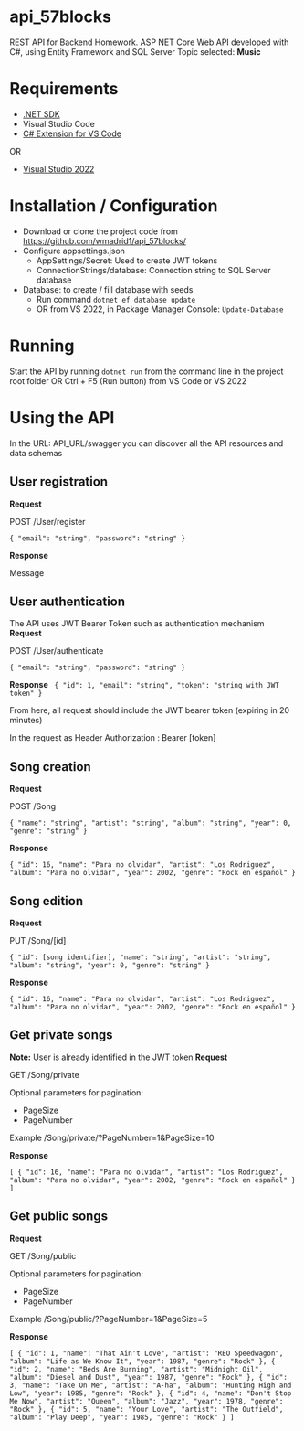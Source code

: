 # api_57blocks

REST API for Backend Homework. ASP NET Core Web API developed with C#, using Entity Framework and SQL Server
Topic selected: **Music**

# Requirements
- [.NET SDK](https://dotnet.microsoft.com/en-us/download)  
- Visual Studio Code
- [C# Extension for VS Code](https://marketplace.visualstudio.com/items?itemName=ms-dotnettools.csharp)

OR
- [Visual Studio 2022](https://visualstudio.microsoft.com/vs/)

# Installation / Configuration
- Download or clone the project code from https://github.com/wmadrid1/api_57blocks/
- Configure appsettings.json
  - AppSettings/Secret: Used to create JWT tokens
  - ConnectionStrings/database: Connection string to SQL Server database
- Database: to create / fill database with seeds
  - Run command `dotnet ef database update`
  - OR from VS 2022, in Package Manager Console: `Update-Database` 

# Running
Start the API by running `dotnet run` from the command line in the project root folder
OR Ctrl + F5 (Run button) from VS Code or VS 2022

# Using the API
In the URL: API_URL/swagger you can discover all the API resources and data schemas

## User registration
**Request**

POST /User/register

`{
  "email": "string",
  "password": "string"
}`

**Response**

Message

## User authentication
The API uses JWT Bearer Token such as authentication mechanism
**Request**

POST /User/authenticate

`{
  "email": "string",
  "password": "string"
}`

**Response**
`
{
    "id": 1,
    "email": "string",
    "token": "string with JWT token"
}`

From here, all request should include the JWT bearer token (expiring in 20 minutes)

In the request as Header Authorization : Bearer [token] 

## Song creation
**Request**

POST /Song

`{
  "name": "string",
  "artist": "string",
  "album": "string",
  "year": 0,
  "genre": "string"
}`

**Response**

`{
    "id": 16,
    "name": "Para no olvidar",
    "artist": "Los Rodriguez",
    "album": "Para no olvidar",
    "year": 2002,
    "genre": "Rock en español"
}`

## Song edition
**Request**

PUT /Song/[id]

`{
  "id": [song identifier],
  "name": "string",
  "artist": "string",
  "album": "string",
  "year": 0,
  "genre": "string"
}`

**Response**

`{
    "id": 16,
    "name": "Para no olvidar",
    "artist": "Los Rodriguez",
    "album": "Para no olvidar",
    "year": 2002,
    "genre": "Rock en español"
}`

## Get private songs
**Note:** User is already identified in the JWT token
**Request**

GET /Song/private

Optional parameters for pagination:
- PageSize
- PageNumber

Example /Song/private/?PageNumber=1&PageSize=10

**Response**

`[
    {
        "id": 16,
        "name": "Para no olvidar",
        "artist": "Los Rodriguez",
        "album": "Para no olvidar",
        "year": 2002,
        "genre": "Rock en español"
    }
]`



## Get public songs
**Request**

GET /Song/public

Optional parameters for pagination:
- PageSize
- PageNumber

Example /Song/public/?PageNumber=1&PageSize=5

**Response**

`[
    {
        "id": 1,
        "name": "That Ain't Love",
        "artist": "REO Speedwagon",
        "album": "Life as We Know It",
        "year": 1987,
        "genre": "Rock"
    },
    {
        "id": 2,
        "name": "Beds Are Burning",
        "artist": "Midnight Oil",
        "album": "Diesel and Dust",
        "year": 1987,
        "genre": "Rock"
    },
    {
        "id": 3,
        "name": "Take On Me",
        "artist": "A-ha",
        "album": "Hunting High and Low",
        "year": 1985,
        "genre": "Rock"
    },
    {
        "id": 4,
        "name": "Don't Stop Me Now",
        "artist": "Queen",
        "album": "Jazz",
        "year": 1978,
        "genre": "Rock"
    },
    {
        "id": 5,
        "name": "Your Love",
        "artist": "The Outfield",
        "album": "Play Deep",
        "year": 1985,
        "genre": "Rock"
    }
]`
